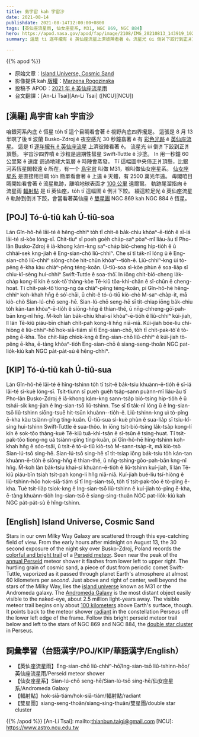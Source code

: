 ```yaml
---
title: 島宇宙 kah 宇宙沙
date: 2021-08-14
publishdate: 2021-08-14T12:00:00+0800
tags: [英仙座流星雨, 仙女座星系, M31, NGC 869, NGC 884]
hero: https://apod.nasa.gov/apod/fap/image/2108/IMG_20210813_143919_1024.jpg
summary: 這是 tī 逐年攏有 ê 英仙座流星上濟彼陣看著 ê。流星光 ùi 倒爿下跤行到正爿頂懸。

---
```


{{% apod %}}

- 原始文章：[Island Universe, Cosmic Sand](https://apod.nasa.gov/apod/ap210814.html)
- 影像提供 kah [版權][copyright]：[Marzena Rogozinska](https://www.instagram.com/marzena_astrophotography/)
- 投稿予 APOD：[2021 年 ê 英仙座流星雨](https://www.facebook.com/media/set/?vanity=APOD.Sky&set=a.3855532511217606)
- 台文翻譯：[An-Li Tsai][An-Li Tsai] ([NCU][NCU])

## [漢羅] 島宇宙 kah 宇宙沙
咱銀河系內底 ê 恆星 to̍h tī 這个目睭看會著 ê 視野內底四界攏是。
這張是 8 月 13 半暝了後 tī 波蘭 Busko-Zdroj ê 夜空感光 30 秒鐘翕著 ê 有 [彩色光跡][colorful and bright trail] ê [英仙座流星][Perseid meteor]。
這是 tī [逐年攏有 ê 英仙座流星][annual Perseid] 上濟彼陣看著 ê。
流星光 ùi 倒爿下跤到正爿頂懸。
宇宙沙四界噴 ê 沙粒是週期性彗星 Swift-Tuttle ê 沙塗。
In 用一秒鐘 60 公里緊 ê 速度 迵過地球大氣層 ê 時陣會蒸發。
Tī 這幅圖中央倚正爿頂懸，比銀河系恆星閣較遠 ê 所在，有一个 [島宇宙][island universe] 叫做 M31，嘛叫做仙女座星系。
[仙女座星系][Andromeda Galaxy] 是直接用目睭 to̍h 簡單看會著 ê 上遠 ê 天體，有 2500 萬光年遠。
毋閣咱目睭開始看會著 ê 流星軌跡，離咱地球表面才 [100 公里][100 kilometers] 遠爾爾。
軌跡尾溜指向 ê 流星雨 [輻射點][radiant] 是 tī 英仙座，to̍h tī 這幅圖 ê 倒爿下跤。
綴這粒足光 ê 英仙座流星 ê 軌跡到倒爿下跤，會當看著英仙座 ê [雙星團][double star cluster] NGC 869 kah NGC 884 ê 恆星。

## [POJ] Tó-ú-tiū kah Ú-tiū-soa
Lán Gîn-hô-hē lāi-té ê hêng-chhiⁿ to̍h tī chit-ê ba̍k-chiu khòaⁿ-ē-tio̍h ê sī-iá lāi-té sì-kòe lóng-sī.
Chit-tiuⁿ sī poeh goe̍h cha̍p-saⁿ pòaⁿ-mî liáu-āu tī Pho-lân Busko-Zdroj ê iā-khong kám-kng saⁿ-cha̍p bió-cheng hip-tio̍h ê ū chhái-sek kng-jiah ê Eng-sian-chō liû-chhiⁿ.
Che sī tī ta̍k-nî lóng ū ê Eng-sian-chō liû-chhiⁿ siōng-chōe hit-chūn khòaⁿ--tio̍h-ê.
Liû-chhiⁿ-kng ùi tò-pêng ē-kha kàu chiàⁿ-pêng téng-koân.
Ú-tiū-soa sì-kòe phùn ê soa-lia̍p sī chiu-kî-sèng hui-chhiⁿ Swift-Tuttle ê soa-thô͘.
In iōng chi̍t-bió-cheng la̍k-cha̍p kong-lí kín ê sok-tō͘ thàng-kòe Tē-kiû tōa-khì-chân ê sî-chūn ē cheng-hoat.
Tī chit-pak-tô͘ tiong-ng óa chiàⁿ-pêng téng-koân, pí Gîn-hô-hē hêng-chhiⁿ koh-khah hn̄g ê só͘-chāi, ū chi̍t-ê tó-ú-tiū kiò-chò M-saⁿ-cha̍p-it, mā kiò-chò Sian-lú-chō seng-hē.
Sian-lú-chō seng-hē sī ti̍t-chiap iōng ba̍k-chiu to̍h kán-tan khòaⁿ-ē-tio̍h ê siōng-hn̄g ê thian-thé, ū nn̄g-chheng-gō͘-pah-bān kng-nî hn̄g.
M̄-koh lán ba̍k-chiu khai-sí khòaⁿ-ē-tio̍h ê liû-chhiⁿ kúi-jiah, lî lán Tē-kiû piáu-bīn chiah chi̍t-pah kong-lí hn̄g niā-niā.
Kúi-jiah bóe-liu chí-hiòng ê liû-chhiⁿ-hō͘ hok-siā-tiám sī tī Eng-sian-chō, to̍h tī chit-pak-tô͘ ê tò-pêng ē-kha.
Tòe chit-lia̍p chiok-kng ê Eng-sian-chō liû-chhiⁿ ê kúi-jiah tò-pêng ē-kha, ē-tàng khòaⁿ-tio̍h Eng-sian-chō ê siang-seng-thoân NGC pat-lio̍k-kiú kah NGC pa̍t-pa̍t-sù ê hêng-chhiⁿ.

## [KIP] Tó-ú-tiū kah Ú-tiū-sua
Lán Gîn-hô-hē lāi-té ê hîng-tshinn to̍h tī tsit-ê ba̍k-tsiu khuànn-ē-tio̍h ê sī-iá lāi-té sì-kuè lóng-sī.
Tsit-tiunn sī pueh gue̍h tsa̍p-sann puànn-mî liáu-āu tī Pho-lân Busko-Zdroj ê iā-khong kám-kng sann-tsa̍p bió-tsing hip-tio̍h ê ū tshái-sik kng-jiah ê Ing-sian-tsō liû-tshinn.
Tse sī tī ta̍k-nî lóng ū ê Ing-sian-tsō liû-tshinn siōng-tsuē hit-tsūn khuànn--tio̍h-ê.
Liû-tshinn-kng uì tò-pîng ē-kha kàu tsiànn-pîng tíng-kuân.
Ú-tiū-sua sì-kuè phùn ê sua-lia̍p sī tsiu-kî-sìng hui-tshinn Swift-Tuttle ê sua-thôo.
In iōng tsi̍t-bió-tsing la̍k-tsa̍p kong-lí kín ê sok-tōo thàng-kuè Tē-kiû tuā-khì-tsân ê sî-tsūn ē tsing-huat.
Tī tsit-pak-tôo tiong-ng uá tsiànn-pîng tíng-kuân, pí Gîn-hô-hē hîng-tshinn koh-khah hn̄g ê sóo-tsāi, ū tsi̍t-ê tó-ú-tiū kiò-tsò M-sann-tsa̍p-it, mā kiò-tsò Sian-lú-tsō sing-hē.
Sian-lú-tsō sing-hē sī ti̍t-tsiap iōng ba̍k-tsiu to̍h kán-tan khuànn-ē-tio̍h ê siōng-hn̄g ê thian-thé, ū nn̄g-tshing-gōo-pah-bān kng-nî hn̄g.
M̄-koh lán ba̍k-tsiu khai-sí khuànn-ē-tio̍h ê liû-tshinn kuí-jiah, lî lán Tē-kiû piáu-bīn tsiah tsi̍t-pah kong-lí hn̄g niā-niā.
Kuí-jiah bué-liu tsí-hiòng ê liû-tshinn-hōo hok-siā-tiám sī tī Ing-sian-tsō, to̍h tī tsit-pak-tôo ê tò-pîng ē-kha.
Tuè tsit-lia̍p tsiok-kng ê Ing-sian-tsō liû-tshinn ê kuí-jiah tò-pîng ē-kha, ē-tàng khuànn-tio̍h Ing-sian-tsō ê siang-sing-thuân NGC pat-lio̍k-kiú kah NGC pa̍t-pa̍t-sù ê hîng-tshinn.

## [English] Island Universe, Cosmic Sand
Stars in our own Milky Way Galaxy are scattered through this eye-catching field of view.
From the early hours after midnight on August 13, the 30 second exposure of the night sky over Busko-Zdroj, Poland records the [colorful and bright trail][colorful and bright trail] of a [Perseid meteor][Perseid meteor].
Seen near the peak of the [annual Perseid][annual Perseid] meteor shower it flashes from lower left to upper right.
The hurtling grain of cosmic sand, a piece of dust from periodic comet Swift-Tuttle, vaporized as it passed through planet Earth's atmosphere at almost 60 kilometers per *second*.
Just above and right of center, well beyond the stars of the Milky Way, lies the [island universe][island universe] known as M31 or the Andromeda galaxy.
The [Andromeda Galaxy][Andromeda Galaxy] is the most distant object easily visible to the naked-eye, about 2.5 million light-years away.
The visible meteor trail begins only about [100 kilometers][100 kilometers] above Earth's surface, though.
It points back to the meteor shower [radiant][radiant] in the constellation Perseus off the lower left edge of the frame.
Follow this bright perseid meteor trail below and left to the stars of NGC 869 and NGC 884, the [double star cluster][double star cluster] in Perseus.

## 詞彙學習（台語漢字/POJ/KIP/華語漢字/English）
- 【英仙座流星雨】Eng-sian-chō liû-chhiⁿ-hō͘/Ing-sian-tsō liû-tshinn-hōo/英仙座流星雨/Perseid meteor shower
- 【仙女座星系】Sian-lú-chō seng-hē/Sian-lú-tsō sing-hē/仙女座星系/Andromeda Galaxy
- 【輻射點】hok-siā-tiám/hok-siā-tiám/輻射點/radiant
- 【雙星團】siang-seng-thoân/siang-sing-thuân/雙星團/double star cluster


{{% /apod %}}
[An-Li Tsai]: mailto:thianbun.taigi@gmail.com
[NCU]: https://www.astro.ncu.edu.tw

[copyright]: https://apod.nasa.gov/apod/fap/lib/about_apod.html#srapply

[colorful and bright trail]:https://apod.nasa.gov/apod/ap180817.html
[Perseid meteor]:https://solarsystem.nasa.gov/asteroids-comets-and-meteors/meteors-and-meteorites/perseids/in-depth/
[annual Perseid]:https://blogs.nasa.gov/Watch_the_Skies/2021/07/30/the-perseids-are-on-the-rise/
[island universe]:https://apod.nasa.gov/apod/ap200430.html
[Andromeda Galaxy]:http://www.messier.seds.org/m/m031.html
[100 kilometers]:https://apod.nasa.gov/apod/ap210724.html
[radiant]:https://apod.nasa.gov/apod/ap070812.html
[double star cluster]:https://apod.nasa.gov/apod/ap201118.html
